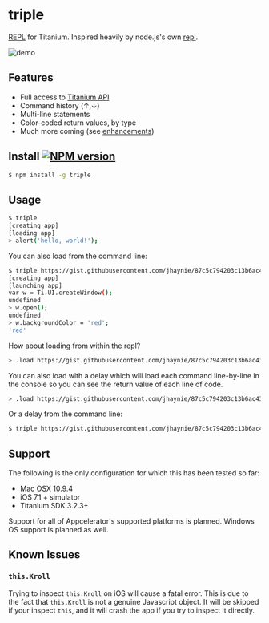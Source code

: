 # triple

[REPL](http://en.wikipedia.org/wiki/Read%E2%80%93eval%E2%80%93print_loop) for Titanium. Inspired heavily by node.js's own [repl](http://nodejs.org/api/repl.html).

![demo](http://cl.ly/image/0a0z1F2N342H/triple3.gif)

## Features

* Full access to [Titanium API](http://docs.appcelerator.com/titanium/latest/#!/api)
* Command history (&uarr;,&darr;)
* Multi-line statements
* Color-coded return values, by type
* Much more coming (see [enhancements](https://github.com/tonylukasavage/triple/issues?labels=enhancement&milestone=&page=1&state=open))

## Install [![NPM version](https://badge.fury.io/js/triple.svg)](http://badge.fury.io/js/triple)

```bash
$ npm install -g triple
```

## Usage

```bash
$ triple
[creating app]
[loading app]
> alert('hello, world!');
```

You can also load from the command line:

```bash
$ triple https://gist.githubusercontent.com/jhaynie/87c5c794203c13b6ac43/raw/f4a551a1580caad5d49282161d22182351028053/window.js
[creating app]
[launching app]
var w = Ti.UI.createWindow();
undefined
> w.open();
undefined
> w.backgroundColor = 'red';
'red'
```

How about loading from within the repl?

```bash
> .load https://gist.githubusercontent.com/jhaynie/87c5c794203c13b6ac43/raw/f4a551a1580caad5d49282161d22182351028053/window.js
```

You can also load with a delay which will load each command line-by-line in the console so you can see the return value of each line of code.

```bash
> .load https://gist.githubusercontent.com/jhaynie/87c5c794203c13b6ac43/raw/f4a551a1580caad5d49282161d22182351028053/window.js 2000
```

Or a delay from the command line:

```bash
$ triple https://gist.githubusercontent.com/jhaynie/87c5c794203c13b6ac43/raw/f4a551a1580caad5d49282161d22182351028053/window.js 2000
```

## Support

The following is the only configuration for which this has been tested so far:

* Mac OSX 10.9.4
* iOS 7.1 + simulator
* Titanium SDK 3.2.3+

Support for all of Appcelerator's supported platforms is planned. Windows OS support is planned as well.

## Known Issues

### `this.Kroll`

Trying to inspect `this.Kroll` on iOS will cause a fatal error. This is due to the fact that `this.Kroll` is not a genuine Javascript object. It will be skipped if your inspect `this`, and it will crash the app if you try to inspect it directly.
